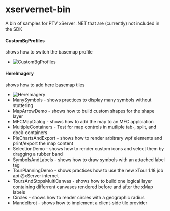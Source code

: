 xservernet-bin
==============

A bin of samples for PTV xServer .NET that are (currently) not included in the SDK

#### CustomBgProfiles
shows how to switch the basemap profile 
* ![CustomBgProfiles](https://github.com/ptv-logistics/xservernet-bin/blob/master/Screenshots/CustomBgProfiles.png "CustomBgProfiles")
#### HereImagery
shows how to add here basemap tiles
* ![HereImagery](https://github.com/ptv-logistics/xservernet-bin/blob/master/Screenshots/HereImagery.png "HereImagery")
* ManySymbols - shows practices to display many symbols without stuttering
* MapArrowDemo - shows how to build custom shapes for the shape layer
* MFCMapDialog - shows how to add the map to an MFC applciation
* MultipleContainers - Test for map controls in mutliple tab-, split, and dock-containers
* PieChartsAndExport - shows how to render arbitrary wpf elements and print/export the map content
* SelectionDemo - shows how to render custom icons and select them by dragging a rubber band
* SymbolsAndLabels - shows how to draw symbols with an attached label tag
* TourPlanningDemo - shows practices how to use the new xTour 1.18 job api @xServer internet
* ToursAndStopsMultiCanvas - shows how to build one logical layer containing differrent canvases rendered before and after the xMap labels
* Circles - shows how to render circles with a geographic radius
* Mandelbrot - shows how to implement a client-side tile provider


